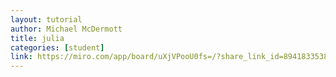 ```yaml
---
layout: tutorial
author: Michael McDermott
title: julia
categories: [student]
link: https://miro.com/app/board/uXjVPooU0fs=/?share_link_id=894183353866
---
```

